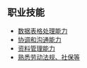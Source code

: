 ## 职业技能

- [数据表格处理能力](p/v3/2/s1.md)
- [协调和沟通能力](p/v3/2/s2.md)
- [资料管理能力](p/v3/2/s3.md)
- [熟悉劳动法规、社保等](p/v3/2/s4.md)
